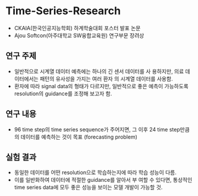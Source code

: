 # Time-Series-Research

- CKAIA(한국인공지능학회) 하계학술대회 포스터 발표 논문
- Ajou Softcon(아주대학교 SW융합교육원) 연구부문 장려상

## 연구 주제
- 일반적으로 시계열 데이터 예측에는 하나의 긴 센서 데이터를 사
용하지만, 의료 데이터에서는 패턴의 유사성을 가지는 여러 환자
의 시계열 데이터를 사용함.
- 환자에 따라 signal data의 형태가 다르지만, 일반적으로 좋은
예측이 가능하도록 resolution의 guidance를 조정해 보고자 함.

## 연구 내용
- 96 time step의 time series sequence가 주어지면, 그 이후
24 time step만큼의 데이터를 예측하는 것이 목표 (forecasting
problem)

## 실험 결과
- 동일한 데이터를 어떤 resolution으로 학습하는지에 따라
학습 성능이 다름.
- 이를 일반화하여 데이터에 적절한 guidance를 알아서 부
여할 수 있다면, 통상적인 time series data에 모두 좋은
성능을 보이는 모델 개발이 가능할 것.
